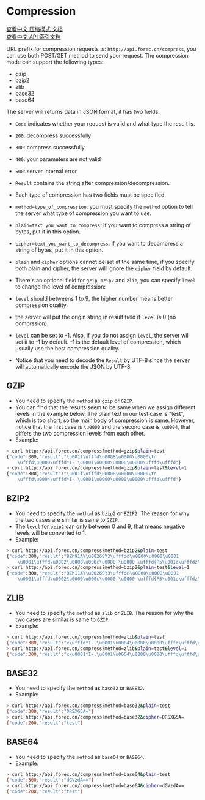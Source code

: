 # Compression

[查看中文 压缩模式 文档](http://blog.forec.cn/apis/compression.html)   
[查看中文 API 索引文档](http://blog.forec.cn/apis/index.html)

URL prefix for compression requests is: `http://api.forec.cn/compress`, you can use both POST/GET method to send your request.
The compression mode can support the following types:
 * gzip
 * bzip2  
 * zlib
 * base32
 * base64

The server will returns data in JSON format, it has two fields:
* `Code` indicates whether your request is valid and what type the result is.  
 * `200`: decompress successfully  
 * `300`: compress successfully  
 * `400`: your parameters are not valid  
 * `500`: server internal error  

* `Result` contains the string after compression/decompression.  
* Each type of compression has two fields must be specified.  
 * `method=type_of_compression`: you must specify the `method` option to tell the server what type of compression you want to use.
 * `plain=text_you_want_to_compress`: If you want to compress a string of bytes, put it in this option.
 * `cipher=text_you_want_to_decompress`: If you want to decompress a string of bytes, put it in this option.
 * `plain` and `cipher` options cannot be set at the same time, if you specify both plain and cipher, the server will ignore the `cipher` field by default.

* There's an optional field for `gzip`, `bzip2` and `zlib`, you can specify `level` to change the level of compression:
 * `level` should betweens 1 to 9, the higher number means better compression quality.
 * the server will put the origin string in result field if `level` is 0 (no comprssion).
 * `level` can be set to -1. Also, if you do not assign `level`, the server will set it to -1 by default. -1 is the default level of compression, which usually use the best compression quality.

* Notice that you need to decode the `Result` by UTF-8 since the server will automatically encode the JSON by UTF-8.

## GZIP
* You need to specify the `method` as `gzip` or `GZIP`.   
* You can find that the results seem to be same when we assign different levels in the example below. The plain text in our test case is "test", which is too short, so the main body of compression is same. However, notice that the first case is `\u0000` and the second case is `\u0004`, that differs the two compression levels from each other.
* Example:
```bash
> curl http://api.forec.cn/compress?method=gzip&plain=test
{"code":300,"result":"\u001f\ufffd\u0008\u0000\u0000\tn
    \ufffd\u0000\ufffd*I-.\u0001\u0000\u0000\u0000\ufffd\ufffd"}
> curl http://api.forec.cn/compress?method=gzip&plain=test&level=1
{"code":300,"result":"\u001f\ufffd\u0008\u0000\u0000\tn
    \ufffd\u0004\ufffd*I-.\u0001\u0000\u0000\u0000\ufffd\ufffd"}
```

## BZIP2
* You need to specify the `method` as `bzip2` or `BZIP2`. The reason for why the two cases are similar is same to `GZIP`.
* The `level` for `bzip2` can only between 0 and 9, that means negative levels will be converted to 1.
* Example:
```bash
> curl http://api.forec.cn/compress?method=bzip2&plain=test
{"code":300,"result":"BZh91AY\u0026SY3\ufffdϬ\u0000\u0000\u0001
    \u0001\ufffd\u0002\u0000\u000c\u0000 \u0000 \ufffd{P5\u001e\ufffdz"}
> curl http://api.forec.cn/compress?method=bzip2&plain=test&level=1
{"code":300,"result":"BZh11AY\u0026SY3\ufffdϬ\u0000\u0000\u0001
    \u0001\ufffd\u0002\u0000\u000c\u0000 \u0000 \ufffd{P5\u001e\ufffdz"}
```

## ZLIB
* You need to specify the `method` as `zlib` or `ZLIB`. The reason for why the two cases are similar is same to `GZIP`.
* Example:
```bash
> curl http://api.forec.cn/compress?method=zlib&plain=test
{"code":300,"result":"x\ufffd*I-.\u0001\u0004\u0000\u0000\ufffd\ufffd\u0004]\u0001\ufffd"}
> curl http://api.forec.cn/compress?method=zlib&plain=test&level=1
{"code":300,"result":"x\u0001*I-.\u0001\u0004\u0000\u0000\ufffd\ufffd\u0004]\u0001\ufffd"}
```

## BASE32
* You need to specify the `method` as `base32` or `BASE32`.
* Example:
```bash
> curl http://api.forec.cn/compress?method=base32&plain=test
{"code":300,"result":"ORSXG5A="}
> curl http://api.forec.cn/compress?method=base32&cipher=ORSXG5A=
{"code":200,"result":"test"}
```

## BASE64
* You need to specify the `method` as `base64` or `BASE64`.
* Example:
```bash
> curl http://api.forec.cn/compress?method=base64&plain=test
{"code":300,"result":"dGVzdA=="}
> curl http://api.forec.cn/compress?method=base64&cipher=dGVzdA==
{"code":200,"result":"test"}
```